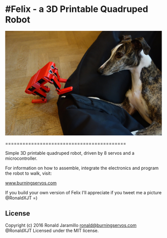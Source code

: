 #Felix - a 3D Printable Quadruped Robot
==========================================
<img src="https://github.com/Traverso/QuadrupedRobot/blob/master/felix_and_daisy.JPG?raw=true">


==========================================

Simple 3D printable quadruped robot,
driven by 8 servos and a microcontroller.

For information on how to assemble, integrate the electronics
and program the robot to walk, visit:

www.burningservos.com

If you build your own version of Felix I'll appreciate if you tweet me
a picture @RonaldXJT  =)

## License
Copyright (c) 2016 Ronald Jaramillo <ronald@burningservos.com> @RonaldXJT
Licensed under the MIT license.

